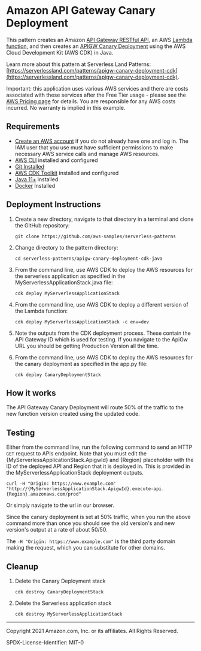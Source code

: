 # Amazon API Gateway Canary Deployment

This pattern creates an Amazon [API Gateway RESTful API](https://docs.aws.amazon.com/apigateway/latest/developerguide/apigateway-rest-api.html), an AWS [Lambda function](https://docs.aws.amazon.com/lambda/latest/dg/welcome.html), and then creates an [APIGW Canary Deployment](https://docs.aws.amazon.com/apigateway/latest/developerguide/canary-release.html) using the AWS Cloud Development Kit (AWS CDK) in Java.

Learn more about this pattern at Serverless Land Patterns: [https://serverlessland.com/patterns/apigw-canary-deployment-cdk](https://serverlessland.com/patterns/apigw-canary-deployment-cdk).

Important: this application uses various AWS services and there are costs associated with these services after the Free Tier usage - please see the [AWS Pricing page](https://aws.amazon.com/pricing/) for details. You are responsible for any AWS costs incurred. No warranty is implied in this example.

## Requirements

* [Create an AWS account](https://portal.aws.amazon.com/gp/aws/developer/registration/index.html) if you do not already have one and log in. The IAM user that you use must have sufficient permissions to make necessary AWS service calls and manage AWS resources.
* [AWS CLI](https://docs.aws.amazon.com/cli/latest/userguide/install-cliv2.html) installed and configured
* [Git Installed](https://git-scm.com/book/en/v2/Getting-Started-Installing-Git)
* [AWS CDK Toolkit](https://docs.aws.amazon.com/cdk/latest/guide/cli.html) installed and configured
* [Java 11+](https://docs.aws.amazon.com/corretto/latest/corretto-11-ug/downloads-list.html) installed
* [Docker](https://docs.docker.com/get-docker/) Installed
## Deployment Instructions

1. Create a new directory, navigate to that directory in a terminal and clone the GitHub repository:
    ```
    git clone https://github.com/aws-samples/serverless-patterns
    ```
2. Change directory to the pattern directory:
    ```
    cd serverless-patterns/apigw-canary-deployment-cdk-java
    ```
3. From the command line, use AWS CDK to deploy the AWS resources for the serverless application as specified in the MyServerlessApplicationStack.java file:
    ```
    cdk deploy MyServerlessApplicationStack
    ```
4. From the command line, use AWS CDK to deploy a different version of the Lambda function:
    ```
    cdk deploy MyServerlessApplicationStack -c env=dev
    ```
5. Note the outputs from the CDK deployment process. These contain the API Gateway ID which is used for testing. If you navigate to the ApiGw URL you should be getting Production Version all the time.

6. From the command line, use AWS CDK to deploy the AWS resources for the canary deployment as specified in the app.py file:
    ```
    cdk deploy CanaryDeploymentStack
    ```

## How it works

The API Gateway Canary Deployment will route 50% of the traffic to the new function version created using the updated code.

## Testing

Either from the command line, run the following command to send an HTTP `GET` request to APIs endpoint. Note that you must edit the {MyServerlessApplicationStack.ApigwId} and {Region} placeholder with the ID of the deployed API and Region that it is deployed in. This is provided in the MyServerlessApplicationStack deployment outputs.

```
curl -H "Origin: https://www.example.com" "http://{MyServerlessApplicationStack.ApigwId}.execute-api.{Region}.amazonaws.com/prod"
```

Or simply navigate to the url in our browser.

Since the canary deployment is set at 50% traffic, when you run the above command more than once you should see the old version's and new version's output at a rate of about 50/50.

The `-H "Origin: https://www.example.com"` is the third party domain making the request, which you can substitute for other domains.

## Cleanup

1. Delete the Canary Deployment stack
    ```
    cdk destroy CanaryDeploymentStack
    ```
2. Delete the Serverless application stack
   ```
   cdk destroy MyServerlessApplicationStack
   ```
----
Copyright 2021 Amazon.com, Inc. or its affiliates. All Rights Reserved.

SPDX-License-Identifier: MIT-0
